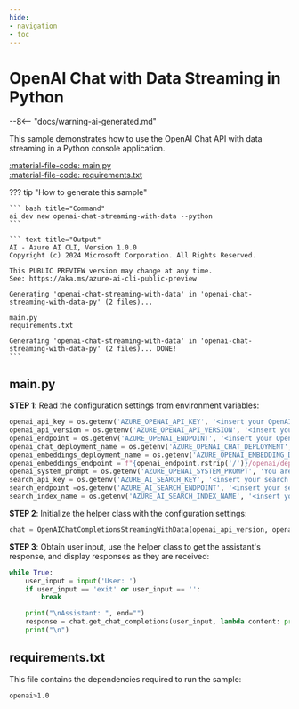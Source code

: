 ```yaml
---
hide:
- navigation
- toc
---
```

# OpenAI Chat with Data Streaming in Python

--8<-- "docs/warning-ai-generated.md"

This sample demonstrates how to use the OpenAI Chat API with data streaming in a Python console application.

[:material-file-code: main.py](https://raw.githubusercontent.com/robch/book-of-ai/main/docs/samples/openai-chat-streaming-with-data-py/main.py)  
[:material-file-code: requirements.txt](https://raw.githubusercontent.com/robch/book-of-ai/main/docs/samples/openai-chat-streaming-with-data-py/requirements.txt)  

??? tip "How to generate this sample"

    ``` bash title="Command"
    ai dev new openai-chat-streaming-with-data --python
    ```

    ``` text title="Output"
    AI - Azure AI CLI, Version 1.0.0
    Copyright (c) 2024 Microsoft Corporation. All Rights Reserved.

    This PUBLIC PREVIEW version may change at any time.
    See: https://aka.ms/azure-ai-cli-public-preview

    Generating 'openai-chat-streaming-with-data' in 'openai-chat-streaming-with-data-py' (2 files)...

    main.py
    requirements.txt

    Generating 'openai-chat-streaming-with-data' in 'openai-chat-streaming-with-data-py' (2 files)... DONE!
    ```


## main.py

**STEP 1**: Read the configuration settings from environment variables:

``` python title="main.py"
openai_api_key = os.getenv('AZURE_OPENAI_API_KEY', '<insert your OpenAI API key here>')
openai_api_version = os.getenv('AZURE_OPENAI_API_VERSION', '<insert your OpenAI API version here>')
openai_endpoint = os.getenv('AZURE_OPENAI_ENDPOINT', '<insert your OpenAI endpoint here>')
openai_chat_deployment_name = os.getenv('AZURE_OPENAI_CHAT_DEPLOYMENT', '<insert your OpenAI chat deployment name here>')
openai_embeddings_deployment_name = os.getenv('AZURE_OPENAI_EMBEDDING_DEPLOYMENT', '<insert your OpenAI embeddings deployment here>')
openai_embeddings_endpoint = f"{openai_endpoint.rstrip('/')}/openai/deployments/{openai_embeddings_deployment_name}/embeddings?api-version={openai_api_version}"
openai_system_prompt = os.getenv('AZURE_OPENAI_SYSTEM_PROMPT', 'You are a helpful AI assistant.')
search_api_key = os.getenv('AZURE_AI_SEARCH_KEY', '<insert your search api key here>')
search_endpoint =os.getenv('AZURE_AI_SEARCH_ENDPOINT', '<insert your search endpoint here>')
search_index_name = os.getenv('AZURE_AI_SEARCH_INDEX_NAME', '<insert your search index name here>')
```

**STEP 2**: Initialize the helper class with the configuration settings:

``` python title="main.py"
chat = OpenAIChatCompletionsStreamingWithData(openai_api_version, openai_endpoint, openai_api_key, openai_chat_deployment_name, openai_system_prompt, search_endpoint, search_api_key, search_index_name, openai_embeddings_endpoint)
```

**STEP 3**: Obtain user input, use the helper class to get the assistant's response, and display responses as they are received:

``` python title="main.py"
while True:
    user_input = input('User: ')
    if user_input == 'exit' or user_input == '':
        break

    print("\nAssistant: ", end="")
    response = chat.get_chat_completions(user_input, lambda content: print(content, end=""))
    print("\n")
```

## requirements.txt

This file contains the dependencies required to run the sample:

``` text title="requirements.txt"
openai>1.0
```
